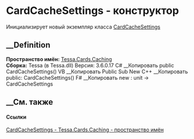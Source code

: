 # CardCacheSettings - конструктор
Инициализирует новый экземпляр класса
[CardCacheSettings](T_Tessa_Cards_Caching_CardCacheSettings.htm)
##  __Definition
 **Пространство имён:** [Tessa.Cards.Caching](N_Tessa_Cards_Caching.htm)  
 **Сборка:** Tessa (в Tessa.dll) Версия: 3.6.0.17
C# __Копировать
     public CardCacheSettings()
VB __Копировать
     Public Sub New
C++ __Копировать
     public:
    CardCacheSettings()
F# __Копировать
     new : unit -> CardCacheSettings
##  __См. также
#### Ссылки
[CardCacheSettings - ](T_Tessa_Cards_Caching_CardCacheSettings.htm)
[Tessa.Cards.Caching - пространство имён](N_Tessa_Cards_Caching.htm)

